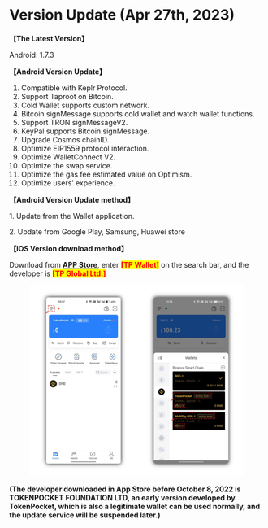 # Version Update (Apr 27th, 2023)

【**The Latest Version】**

Android: 1.7.3



**【Android Version Update】**

1. Compatible with Keplr Protocol.
2. Support Taproot on Bitcoin.
3. Cold Wallet supports custom network.
4. Bitcoin signMessage supports cold wallet and watch wallet functions.
5. Support TRON signMessageV2.
6. KeyPal supports Bitcoin signMessage.
7. Upgrade Cosmos chainID.
8. Optimize EIP1559 protocol interaction.
9. Optimize WalletConnect V2.
10. Optimize the swap service.
11. Optimize the gas fee estimated value on Optimism.
12. Optimize users’ experience.



**【Android Version Update method】**

&#x20;1\. Update from the Wallet application.

&#x20;2\. Update from Google Play, Samsung, Huawei store



**【iOS Version download method】‌**

&#x20; Download from [**APP Store**](https://apps.apple.com/hk/app/tp-global-wallet/id6444625622), enter <mark style="color:red;">**\[TP Wallet]**</mark> on the search bar, and the developer is <mark style="color:red;">**\[TP Global Ltd.]**</mark>

<figure><img src="../../.gitbook/assets/image (1) (2).png" alt=""><figcaption></figcaption></figure>

**(The developer downloaded in App Store before October 8, 2022 is TOKENPOCKET FOUNDATION LTD, an early version developed by TokenPocket, which is also a legitimate wallet can be used normally, and the update service will be suspended later.)**
